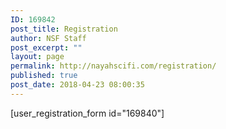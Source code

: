 ```yaml
---
ID: 169842
post_title: Registration
author: NSF Staff
post_excerpt: ""
layout: page
permalink: http://nayahscifi.com/registration/
published: true
post_date: 2018-04-23 08:00:35
---
```

[user_registration_form id="169840"]